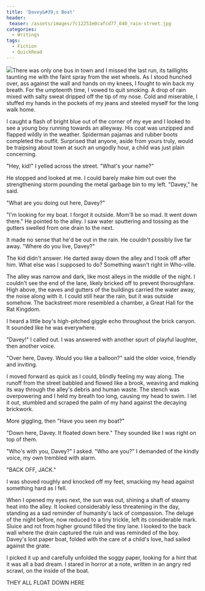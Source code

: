 ```yaml
---
title: 'Davey&#39;s Boat'
header:
 teaser: /assets/images/7c12253e0cafcd77_640_rain-street.jpg
categories:
  - Writings
tags:
  - Fiction
  - QuickRead
---
```

<img src="https://douglangille.github.io/assets/images/7c12253e0cafcd77_640_rain-street.jpg">There was only one bus in town and I missed the last run, its taillights taunting me with the faint spray from the wet wheels. As I stood hunched over, ass against the wall and hands on my knees, I fought to win back my breath. For the umpteenth time, I vowed to quit smoking. A drop of rain mixed with salty sweat dripped off the tip of my nose. Cold and miserable, I stuffed my hands in the pockets of my jeans and steeled myself for the long walk home.

I caught a flash of bright blue out of the corner of my eye and I looked to see a young boy running towards an alleyway. His coat was unzipped and flapped wildly in the weather. Spiderman pajamas and rubber boots completed the outfit. Surprised that anyone, aside from yours truly, would be traipsing about town at such an ungodly hour, a child was just plain concerning.

"Hey, kid!" I yelled across the street. "What's your name?"

He stopped and looked at me. I could barely make him out over the strengthening storm pounding the metal garbage bin to my left. "Davey," he said.

"What are you doing out here, Davey?"

"I'm looking for my boat. I forgot it outside. Mom'll be so mad. It went down there." He pointed to the alley. I saw water sputtering and tossing as the gutters swelled from one drain to the next.

It made no sense that he'd be out in the rain. He couldn't possibly live far away. "Where do you live, Davey?"

The kid didn't answer. He darted away down the alley and I took off after him. What else was I supposed to do? Something wasn't right in Who-ville.

The alley was narrow and dark, like most alleys in the middle of the night. I couldn't see the end of the lane, likely bricked off to prevent thoroughfare. High above, the eaves and gutters of the buildings carried the water away, the noise along with it. I could still hear the rain, but it was outside somehow. The backstreet more resembled a chamber, a Great Hall for the Rat Kingdom.

I heard a little boy's high-pitched giggle echo throughout the brick canyon. It sounded like he was everywhere.

"Davey!" I called out. I was answered with another spurt of playful laughter, then another voice.

"Over here, Davey. Would you like a balloon?" said the older voice, friendly and inviting.

I moved forward as quick as I could, blindly feeling my way along. The runoff from the street babbled and flowed like a brook, weaving and making its way through the alley's debris and human waste. The stench was overpowering and I held my breath too long, causing my head to swim. I let it out, stumbled and scraped the palm of my hand against the decaying brickwork.

More giggling, then "Have you seen my boat?"

"Down here, Davey. It floated down here." They sounded like I was right on top of them.

"Who's with you, Davey?" I asked. "Who are you?" I demanded of the kindly voice, my own trembled with alarm.

"BACK OFF, JACK."

I was shoved roughly and knocked off my feet, smacking my head against something hard as I fell.

When I opened my eyes next, the sun was out, shining a shaft of steamy heat into the alley. It looked considerably less threatening in the day, standing as a sad reminder of humanity's lack of compassion. The deluge of the night before, now reduced to a tiny trickle, left its considerable mark. Sluice and rot from higher ground filled the tiny lane. I looked to the back wall where the drain captured the ruin and was reminded of the boy. Davey's lost paper boat, folded with the care of a child's love, had sailed against the grate.

I picked it up and carefully unfolded the soggy paper, looking for a hint that it was all a bad dream. I stared in horror at a note, written in an angry red scrawl, on the inside of the boat.

THEY ALL FLOAT DOWN HERE